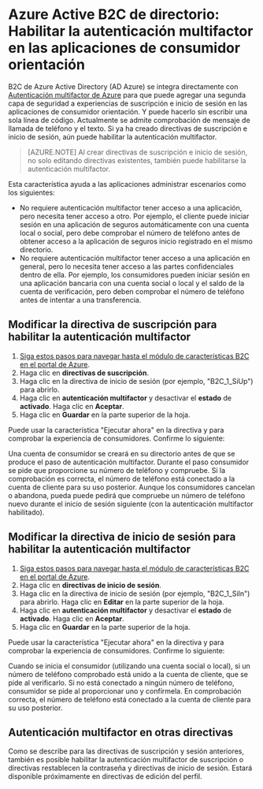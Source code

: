 <properties
    pageTitle="Azure Active Directory B2C: Autenticación multifactor | Microsoft Azure"
    description="Cómo habilitar la autenticación multifactor en aplicaciones para consumidores protegidas por B2C de Azure Active Directory"
    services="active-directory-b2c"
    documentationCenter=""
    authors="swkrish"
    manager="msmbaldwin"
    editor="bryanla"/>

<tags
    ms.service="active-directory-b2c"
    ms.workload="identity"
    ms.tgt_pltfrm="na"
    ms.devlang="na"
    ms.topic="article"
    ms.date="07/24/2016"
    ms.author="swkrish"/>

# <a name="azure-active-directory-b2c-enable-multi-factor-authentication-in-your-consumer-facing-applications"></a>Azure Active B2C de directorio: Habilitar la autenticación multifactor en las aplicaciones de consumidor orientación

B2C de Azure Active Directory (AD Azure) se integra directamente con [Autenticación multifactor de Azure](../multi-factor-authentication/multi-factor-authentication.md) para que puede agregar una segunda capa de seguridad a experiencias de suscripción e inicio de sesión en las aplicaciones de consumidor orientación. Y puede hacerlo sin escribir una sola línea de código. Actualmente se admite comprobación de mensaje de llamada de teléfono y el texto. Si ya ha creado directivas de suscripción e inicio de sesión, aún puede habilitar la autenticación multifactor.

> [AZURE.NOTE]
Al crear directivas de suscripción e inicio de sesión, no solo editando directivas existentes, también puede habilitarse la autenticación multifactor.

Esta característica ayuda a las aplicaciones administrar escenarios como los siguientes:

- No requiere autenticación multifactor tener acceso a una aplicación, pero necesita tener acceso a otro. Por ejemplo, el cliente puede iniciar sesión en una aplicación de seguros automáticamente con una cuenta local o social, pero debe comprobar el número de teléfono antes de obtener acceso a la aplicación de seguros inicio registrado en el mismo directorio.
- No requiere autenticación multifactor tener acceso a una aplicación en general, pero lo necesita tener acceso a las partes confidenciales dentro de ella. Por ejemplo, los consumidores pueden iniciar sesión en una aplicación bancaria con una cuenta social o local y el saldo de la cuenta de verificación, pero deben comprobar el número de teléfono antes de intentar a una transferencia.

## <a name="modify-your-sign-up-policy-to-enable-multi-factor-authentication"></a>Modificar la directiva de suscripción para habilitar la autenticación multifactor

1. [Siga estos pasos para navegar hasta el módulo de características B2C en el portal de Azure](active-directory-b2c-app-registration.md#navigate-to-the-b2c-features-blade).
2. Haga clic en **directivas de suscripción**.
3. Haga clic en la directiva de inicio de sesión (por ejemplo, "B2C_1_SiUp") para abrirlo.
4. Haga clic en **autenticación multifactor** y desactivar el **estado** de **activado**. Haga clic en **Aceptar**.
5. Haga clic en **Guardar** en la parte superior de la hoja.

Puede usar la característica "Ejecutar ahora" en la directiva y para comprobar la experiencia de consumidores. Confirme lo siguiente:

Una cuenta de consumidor se creará en su directorio antes de que se produce el paso de autenticación multifactor. Durante el paso consumidor se pide que proporcione su número de teléfono y compruebe. Si la comprobación es correcta, el número de teléfono está conectado a la cuenta de cliente para su uso posterior. Aunque los consumidores cancelan o abandona, pueda puede pedirá que compruebe un número de teléfono nuevo durante el inicio de sesión siguiente (con la autenticación multifactor habilitado).

## <a name="modify-your-sign-in-policy-to-enable-multi-factor-authentication"></a>Modificar la directiva de inicio de sesión para habilitar la autenticación multifactor

1. [Siga estos pasos para navegar hasta el módulo de características B2C en el portal de Azure](active-directory-b2c-app-registration.md#navigate-to-the-b2c-features-blade).
2. Haga clic en **directivas de inicio de sesión**.
3. Haga clic en la directiva de inicio de sesión (por ejemplo, "B2C_1_SiIn") para abrirlo. Haga clic en **Editar** en la parte superior de la hoja.
4. Haga clic en **autenticación multifactor** y desactivar el **estado** de **activado**. Haga clic en **Aceptar**.
5. Haga clic en **Guardar** en la parte superior de la hoja.

Puede usar la característica "Ejecutar ahora" en la directiva y para comprobar la experiencia de consumidores. Confirme lo siguiente:

Cuando se inicia el consumidor (utilizando una cuenta social o local), si un número de teléfono comprobado está unido a la cuenta de cliente, que se pide al verificarlo. Si no está conectado a ningún número de teléfono, consumidor se pide al proporcionar uno y confírmela. En comprobación correcta, el número de teléfono está conectado a la cuenta de cliente para su uso posterior.

## <a name="multi-factor-authentication-on-other-policies"></a>Autenticación multifactor en otras directivas

Como se describe para las directivas de suscripción y sesión anteriores, también es posible habilitar la autenticación multifactor de suscripción o directivas restablecen la contraseña y directivas de inicio de sesión. Estará disponible próximamente en directivas de edición del perfil.
